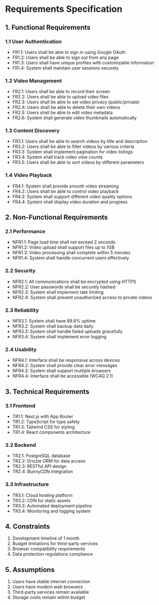 # Requirements Specification

## 1. Functional Requirements

### 1.1 User Authentication
- FR1.1: Users shall be able to sign in using Google OAuth
- FR1.2: Users shall be able to sign out from any page
- FR1.3: Users shall have unique profiles with customizable information
- FR1.4: System shall maintain user sessions securely

### 1.2 Video Management
- FR2.1: Users shall be able to record their screen
- FR2.2: Users shall be able to upload video files
- FR2.3: Users shall be able to set video privacy (public/private)
- FR2.4: Users shall be able to delete their own videos
- FR2.5: Users shall be able to edit video metadata
- FR2.6: System shall generate video thumbnails automatically

### 1.3 Content Discovery
- FR3.1: Users shall be able to search videos by title and description
- FR3.2: Users shall be able to filter videos by various criteria
- FR3.3: System shall implement pagination for video listings
- FR3.4: System shall track video view counts
- FR3.5: Users shall be able to sort videos by different parameters

### 1.4 Video Playback
- FR4.1: System shall provide smooth video streaming
- FR4.2: Users shall be able to control video playback
- FR4.3: System shall support different video quality options
- FR4.4: System shall display video duration and progress

## 2. Non-Functional Requirements

### 2.1 Performance
- NFR1.1: Page load time shall not exceed 2 seconds
- NFR1.2: Video upload shall support files up to 1GB
- NFR1.3: Video processing shall complete within 5 minutes
- NFR1.4: System shall handle concurrent users effectively

### 2.2 Security
- NFR2.1: All communications shall be encrypted using HTTPS
- NFR2.2: User passwords shall be securely hashed
- NFR2.3: System shall implement rate limiting
- NFR2.4: System shall prevent unauthorized access to private videos

### 2.3 Reliability
- NFR3.1: System shall have 99.9% uptime
- NFR3.2: System shall backup data daily
- NFR3.3: System shall handle failed uploads gracefully
- NFR3.4: System shall implement error logging

### 2.4 Usability
- NFR4.1: Interface shall be responsive across devices
- NFR4.2: System shall provide clear error messages
- NFR4.3: System shall support multiple browsers
- NFR4.4: Interface shall be accessible (WCAG 2.1)

## 3. Technical Requirements

### 3.1 Frontend
- TR1.1: Next.js with App Router
- TR1.2: TypeScript for type safety
- TR1.3: Tailwind CSS for styling
- TR1.4: React components architecture

### 3.2 Backend
- TR2.1: PostgreSQL database
- TR2.2: Drizzle ORM for data access
- TR2.3: RESTful API design
- TR2.4: BunnyCDN integration

### 3.3 Infrastructure
- TR3.1: Cloud hosting platform
- TR3.2: CDN for static assets
- TR3.3: Automated deployment pipeline
- TR3.4: Monitoring and logging system

## 4. Constraints
1. Development timeline of 1 month
2. Budget limitations for third-party services
3. Browser compatibility requirements
4. Data protection regulations compliance

## 5. Assumptions
1. Users have stable internet connection
2. Users have modern web browsers
3. Third-party services remain available
4. Storage costs remain within budget

